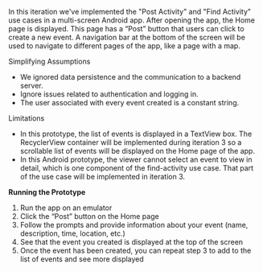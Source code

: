 In this iteration we've implemented the "Post Activity" and "Find Activity" use cases in a multi-screen Android app. 
After opening the app, the Home page is displayed. This page has a “Post” button that users can click to create a new
event. A navigation bar at the bottom of the screen will be used to navigate to different pages of the app, like a page
with a map.  

Simplifying Assumptions  
- We ignored data persistence and the communication to a backend server.  
- Ignore issues related to authentication and logging in. 
- The user associated with every event created is a constant string.

Limitations  
- In this prototype, the list of events is displayed in a TextView box. The RecyclerView container will be implemented
during iteration 3 so a scrollable list of events will be displayed on the Home page of the app.  
- In this Android prototype, the viewer cannot select an event to view in detail, which is one component of the
find-activity use case. That part of the use case will be implemented in iteration 3.

**Running the Prototype**  
1. Run the app on an emulator
2. Click the “Post” button on the Home page
3. Follow the prompts and provide information about your event (name, description, time, location, etc.)
4. See that the event you created is displayed at the top of the screen
5. Once the event has been created, you can repeat step 3 to add to the list of events and see more displayed
